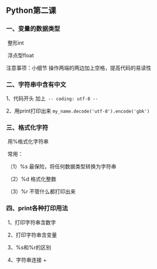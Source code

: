 ## Python第二课

### 一、变量的数据类型

​      整形int

​      浮点型float

注意事项：小细节 操作两端的两边加上空格，提高代码的易读性

### 二、字符串中含有中文

1、代码开头 加上` -- coding: utf-8 --`

2、用print打印出来 `my_name.decode('utf-8').encode('gbk')`

### 三、格式化字符

​	用%格式化字符串

​	常用：

​        （1）%s 最保险，将任何数据类型转换为字符串

​        （2）%d 格式化整数

​	（3）%r 不管什么都打印出来

### 四、print各种打印用法

​	1、打印字符串含数字

​	2、打印字符串含变量

​        3、%s和%r的区别

​	4、字符串连接 +

​      